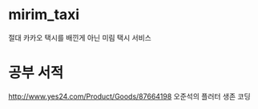 # mirim_taxi

절대 카카오 택시를 배낀게 아닌 미림 택시 서비스

# 공부 서적
http://www.yes24.com/Product/Goods/87664198
오준석의 플러터 생존 코딩
